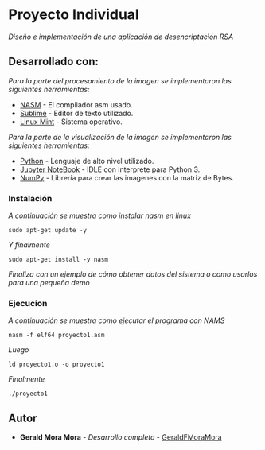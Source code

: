 # Proyecto Individual

_Diseño e implementación de una aplicación de desencriptación RSA_

## Desarrollado con:

_Para la parte del procesamiento de la imagen se implementaron las siguientes herramientas:_

* [NASM](https://www.nasm.us/) - El compilador asm usado.
* [Sublime](https://www.sublimetext.com/3) - Editor de texto utilizado.
* [Linux Mint](https://linuxmint.com/) - Sistema operativo.

_Para la parte de la visualización de la imagen se implementaron las siguientes herramientas:_

* [Python](https://www.python.org/) - Lenguaje de alto nivel utilizado.
* [Jupyter NoteBook](https://jupyter.org/install.html) - IDLE con interprete para Python 3.
* [NumPy](https://numpy.org/install/) - Librería para crear las imagenes con la matriz de Bytes.

### Instalación

_A continuación se muestra como instalar nasm en linux_

```
sudo apt-get update -y
```

_Y finalmente_

```
sudo apt-get install -y nasm
```

_Finaliza con un ejemplo de cómo obtener datos del sistema o como usarlos para una pequeña demo_

### Ejecucion

_A continuación se muestra como ejecutar el programa con NAMS_

```
nasm -f elf64 proyecto1.asm
```
_Luego_
```
ld proyecto1.o -o proyecto1
```
_Finalmente_
```
./proyecto1
```

## Autor

* **Gerald Mora Mora** - *Desarrollo completo* - [GeraldFMoraMora](https://github.com/GeraldFMoraMora)

